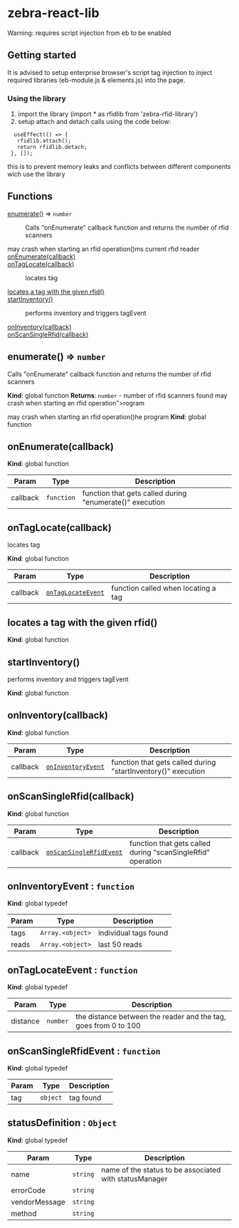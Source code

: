 # zebra-react-lib

Warning: requires script injection from eb to be enabled

## Getting started
  
  It is advised to setup enterprise browser's script tag injection to inject required libraries (eb-module.js & elements.js) into the page.

  ### Using the library
  
  1) import the library (import * as rfidlib from 'zebra-rfid-library')
  2) setup attach and detach calls using the code below:
   ```
     useEffect(() => {
      rfidlib.attach();
      return rfidlib.detach;
    }, []);
   ```
   this is to prevent memory leaks and conflicts between different components wich use the library
  

## Functions

<dt><a href="#enumerate">enumerate()</a> ⇒ <code>number</code></dt>
<dd><p>Calls &quot;onEnumerate&quot; callback function and returns the number of rfid scanners</p>
</dd>
may crash when starting an rfid operation()</a></dt>ms current rfid reader
<dd></dd>
<dt><a href="#onEnumerate">onEnumerate(callback)</a></dt>
<dd></dd>
<dt><a href="#onTagLocate">onTagLocate(callback)</a></dt>
<dd><p>locates tag</p>
</dd>
<dt><a href="#locates a tag with the given rfid">locates a tag with the given rfid()</a></dt>
<dd></dd>
<dt><a href="#startInventory">startInventory()</a></dt>
<dd><p>performs inventory and triggers tagEvent</p>
</dd>
<dt><a href="#onInventory">onInventory(callback)</a></dt>
<dd></dd>
<dt><a href="#onScanSingleRfid">onScanSingleRfid(callback)</a></dt>
<dd></dd>
</dl>

## enumerate() ⇒ <code>number</code>
Calls "onEnumerate" callback function and returns the number of rfid scanners

**Kind**: global function
**Returns**: <code>number</code> - number of rfid scanners found
may crash when starting an rfid operation"></a>rogram

may crash when starting an rfid operation()he program
**Kind**: global function
<a name="onEnumerate"></a>

## onEnumerate(callback)
**Kind**: global function

| Param | Type | Description |
| --- | --- | --- |
| callback | <code>function</code> | function that gets called during "enumerate()" execution |

<a name="onTagLocate"></a>

## onTagLocate(callback)
locates tag

**Kind**: global function

| Param | Type | Description |
| --- | --- | --- |
| callback | [<code>onTagLocateEvent</code>](#onTagLocateEvent) | function called when locating a tag |

<a name="locates a tag with the given rfid"></a>

## locates a tag with the given rfid()
**Kind**: global function
<a name="startInventory"></a>

## startInventory()
performs inventory and triggers tagEvent

**Kind**: global function
<a name="onInventory"></a>

## onInventory(callback)
**Kind**: global function

| Param | Type | Description |
| --- | --- | --- |
| callback | [<code>onInventoryEvent</code>](#onInventoryEvent) | function that gets called during "startInventory()" execution |

<a name="onScanSingleRfid"></a>

## onScanSingleRfid(callback)
**Kind**: global function

| Param | Type | Description |
| --- | --- | --- |
| callback | [<code>onScanSingleRfidEvent</code>](#onScanSingleRfidEvent) | function that gets called during "scanSingleRfid" operation |

<a name="onInventoryEvent"></a>

## onInventoryEvent : <code>function</code>
**Kind**: global typedef

| Param | Type | Description |
| --- | --- | --- |
| tags | <code>Array.&lt;object&gt;</code> | individual tags found |
| reads | <code>Array.&lt;object&gt;</code> | last 50 reads |

<a name="onTagLocateEvent"></a>

## onTagLocateEvent : <code>function</code>
**Kind**: global typedef

| Param | Type | Description |
| --- | --- | --- |
| distance | <code>number</code> | the distance between the reader and the tag, goes from 0 to 100 |

<a name="onScanSingleRfidEvent"></a>

## onScanSingleRfidEvent : <code>function</code>
**Kind**: global typedef

| Param | Type | Description |
| --- | --- | --- |
| tag | <code>object</code> | tag found |

<a name="statusDefinition"></a>

## statusDefinition : <code>Object</code>
**Kind**: global typedef

| Param | Type | Description |
| --- | --- | --- |
| name | <code>string</code> | name of the status to be associated with statusManager |
| errorCode | <code>string</code> |  |
| vendorMessage | <code>string</code> |  |
| method | <code>string</code> |  |
